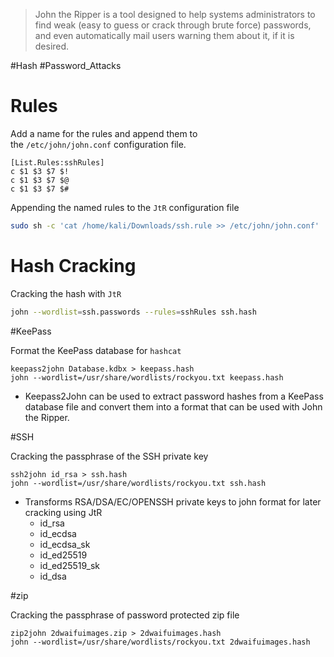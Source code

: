 > John the Ripper is a tool designed to help systems administrators to find weak (easy to guess or crack through brute force) passwords, and even automatically mail users warning them about it, if it is desired.


#Hash #Password_Attacks

# Rules

Add a name for the rules and append them to the `/etc/john/john.conf` configuration file.
```
[List.Rules:sshRules]
c $1 $3 $7 $!
c $1 $3 $7 $@
c $1 $3 $7 $#
```

Appending the named rules to the `JtR` configuration file
```bash
sudo sh -c 'cat /home/kali/Downloads/ssh.rule >> /etc/john/john.conf'
```

# Hash Cracking

Cracking the hash with `JtR`
```bash
john --wordlist=ssh.passwords --rules=sshRules ssh.hash
```

#KeePass 

Format the KeePass database for `hashcat`
```
keepass2john Database.kdbx > keepass.hash
john --wordlist=/usr/share/wordlists/rockyou.txt keepass.hash
```
- Keepass2John can be used to extract password hashes from a KeePass database file and convert them into a format that can be used with John the Ripper.

#SSH

Cracking the passphrase of the SSH private key
```
ssh2john id_rsa > ssh.hash
john --wordlist=/usr/share/wordlists/rockyou.txt ssh.hash
```
- Transforms RSA/DSA/EC/OPENSSH private keys to john format for later cracking using JtR
	- id_rsa
	- id_ecdsa
	- id_ecdsa_sk
	- id_ed25519
	- id_ed25519_sk
	- id_dsa

#zip

Cracking the passphrase of password protected zip file
```
zip2john 2dwaifuimages.zip > 2dwaifuimages.hash
john --wordlist=/usr/share/wordlists/rockyou.txt 2dwaifuimages.hash
```